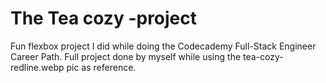 # The Tea cozy -project
Fun flexbox project I did while doing the Codecademy Full-Stack Engineer Career Path.
Full project done by myself while using the tea-cozy-redline.webp pic as reference.

